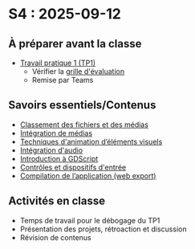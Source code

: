 # S4 : <!-- varexp:begin S4 -->2025-09-12<!-- varexp:end -->

## À préparer avant la classe

* [Travail pratique 1 (TP1)](/03-evaluations/sommatives/01/)
    * Vérifier la [grille d'évaluation](/03-evaluations/sommatives/01/grille-evaluation/)
    * Remise par Teams

## Savoirs essentiels/Contenus

* [Classement des fichiers et des médias](/02-savoirs/05-classement-fichiers/)
* [Intégration de médias](/02-savoirs/06-integration-medias/)
* [Techniques d'animation d’éléments visuels](/02-savoirs/06-integration-medias/02-animations/)
* [Intégration d'audio](/02-savoirs/06-integration-medias/03-audio/)
* [Introduction à GDScript](/02-savoirs/07-gdscript/)
* [Contrôles et dispositifs d'entrée](/02-savoirs/08-controles/)
* [Compilation de l’application (web export)](/02-savoirs/10-export-web/)

## Activités en classe

- Temps de travail pour le débogage du TP1
- Présentation des projets, rétroaction et discussion
- Révision de contenus
